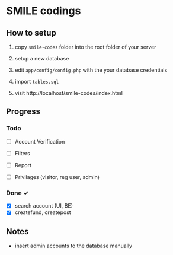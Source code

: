 # SMILE codings
 
## How to setup

1. copy `smile-codes` folder into the root folder of your server

2. setup a new database

3. edit `app/config/config.php` with the your database credentials

4. import `tables.sql`

5. visit http://localhost/smile-codes/index.html

## Progress

### Todo

- [ ] Account Verification
- [ ] Filters
- [ ] Report
- [ ] Privilages (visitor, reg user, admin)


### Done ✓

- [x] search account (UI, BE)
- [x] createfund, createpost

## Notes

- insert admin accounts to the database manually 
